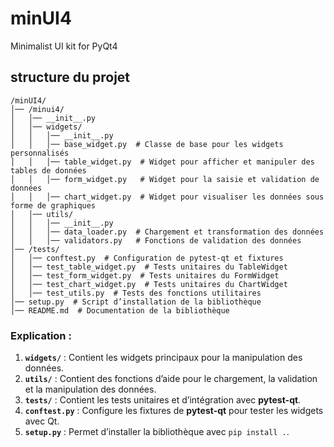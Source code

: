 # minUI4
Minimalist UI kit for PyQt4

## structure du projet

```
/minUI4/
│── /minui4/
│   │── __init__.py
│   │── widgets/
│   │   │── __init__.py
│   │   │── base_widget.py  # Classe de base pour les widgets personnalisés
│   │   │── table_widget.py  # Widget pour afficher et manipuler des tables de données
│   │   │── form_widget.py   # Widget pour la saisie et validation de données
│   │   │── chart_widget.py  # Widget pour visualiser les données sous forme de graphiques
│   │── utils/
│   │   │── __init__.py
│   │   │── data_loader.py  # Chargement et transformation des données
│   │   │── validators.py   # Fonctions de validation des données
│── /tests/
│   │── conftest.py  # Configuration de pytest-qt et fixtures
│   │── test_table_widget.py  # Tests unitaires du TableWidget
│   │── test_form_widget.py  # Tests unitaires du FormWidget
│   │── test_chart_widget.py  # Tests unitaires du ChartWidget
│   │── test_utils.py  # Tests des fonctions utilitaires
│── setup.py  # Script d’installation de la bibliothèque
│── README.md  # Documentation de la bibliothèque
```

### Explication :
1. **`widgets/`** : Contient les widgets principaux pour la manipulation des données.
2. **`utils/`** : Contient des fonctions d’aide pour le chargement, la validation et la manipulation des données.
3. **`tests/`** : Contient les tests unitaires et d’intégration avec **pytest-qt**.
4. **`conftest.py`** : Configure les fixtures de **pytest-qt** pour tester les widgets avec Qt.
5. **`setup.py`** : Permet d’installer la bibliothèque avec `pip install .`.